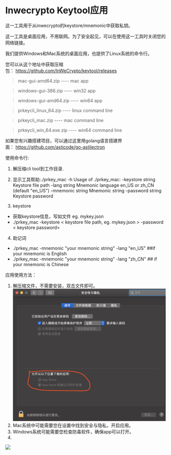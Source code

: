 # Inwecrypto Keytool应用

这一工具用于从inwecrypto的keystore/mnemonic中获取私钥。

这一工具是桌面应用，不用联网。为了安全起见，可以在使用这一工具时关闭您的网络链接。

我们提供Windows和Mac系统的桌面应用，也提供了Linux系统的命令行。

您可以从这个地址中获取压缩包： https://github.com/InWeCrypto/keytool/releases 

>mac-gui-amd64.zip ---- mac app

>windows-gui-386.zip ---- win32 app

>windows-gui-amd64.zip ---- win64 app

>prkeycli_linux_64.zip  ---- linux command line 

>prkeycli_mac.zip ---- mac command line 

>prkeycli_win_64.exe.zip ---- win64 command line

如果您有兴趣搭建项目，可以通过这里用golang语言搭建界面： https://github.com/asticode/go-astilectron

使用命令行:
1. 解压缩cli tool到工作目录.

2. 显示工具帮助:./prkey_mac -h Usage of ./prkey_mac: -keystore string Keystore file path -lang string Mnemonic language en_US or zh_CN (default "en_US") -mnemonic string Mnemonic string -password string Keystore password 

3. keystore

- 获取keystore信息，写如文件 eg. mykey.json
- ./prkey_mac -keystore < keystore file path, eg. mykey.json > -password < keystore password>

4. 助记词
- ./prkey_mac -mnemonic "your mnemonic string" -lang "en_US" ##if your mnemonic is English
- ./prkey_mac -mnemonic "your mnemonic string" -lang "zh_CN" ## if your mnemonic is Chinese

应用使用方法：

1. 解压缩文件，不需要安装，双击文件即可。
![](https://raw.githubusercontent.com/InWeCrypto/keytool/master/mac_security.jpg)
2. Mac系统中可能需要您在设置中找到安全与隐私，开启应用。
3. Windows系统可能需要您检查防毒软件，确保app可以打开。
4.
![](https://github.com/biubiubird/keytool/blob/master/resources/4-cn.jpg?raw=true)
 
